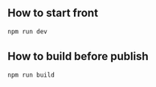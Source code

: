 ## How to start front
```bash
npm run dev
```

## How to build before publish
```bash
npm run build
```